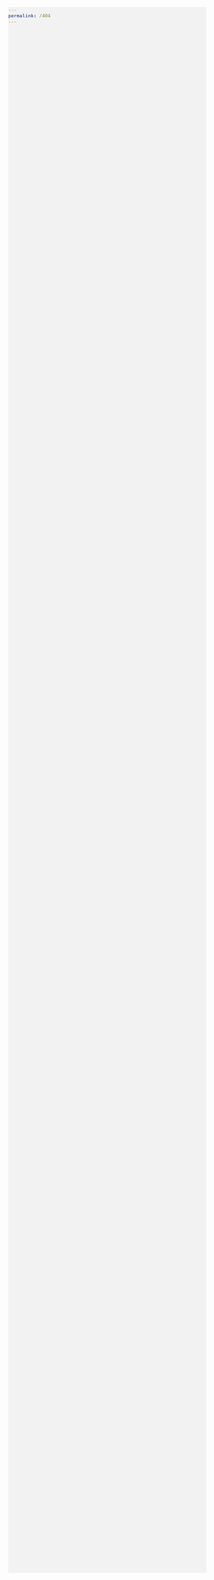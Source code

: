 ```yaml
---
permalink: /404
---
```

<!DOCTYPE html>
<html lang="en">
    <head>
        <meta charset="UTF-8">
        <meta http-equiv="X-UA-Compatible" content="IE=edge">
        <meta name="viewport" content="width=device-width, initial-scale=1.0">
        <title>404 - Page not found</title>
        <style>
            :root {
                --strokes: #59513C;
                --bgcolor: #f2f2f2;
                --notfound: #A7444B;
            }

            html {
                margin: 0;
                padding: 0;
            }
            
            body {
                margin: 0;
                padding: 0;
                background-color: var(--bgcolor);
            }

            .container{
                min-height: 100vh;
                display: -ms-flexbox;
                display: -webkit-flex;
                display: flex;
                -webkit-flex-direction: row;
                -ms-flex-direction: row;
                flex-direction: row;
                -webkit-flex-wrap: nowrap;
                -ms-flex-wrap: nowrap;
                flex-wrap: nowrap;
                -webkit-justify-content: center;
                -ms-flex-pack: center;
                justify-content: center;
                -webkit-align-content: center;
                -ms-flex-line-pack: center;
                align-content: center;
                -webkit-align-items: center;
                -ms-flex-align: center;
                align-items: center;
            }
            .page404 {
                width: 400px;
                height: auto;
            }
            #tree{
                stroke: var(--strokes);
            }
            #wood-stump{
                stroke: var(--strokes);
                -webkit-animation: wood-stump 3s infinite ease-in-out;
                -moz-animation: wood-stump 3s infinite ease-in-out;
                -o-animation: wood-stump 3s infinite ease-in-out;
                animation: wood-stump 3s infinite ease-in-out;
            }
            @-webkit-keyframes wood-stump{
                0% {
                    -webkit-transform: translate(100px) 
                }
                50% {
                    -webkit-transform: translate(50px);
                }
                100% {
                    -webkit-transform: translate(100px);
                }
            }
            @-moz-keyframes wood-stump{
                0% {
                    -moz-transform: translate(100px);
                }
                50% {
                    -moz-transform: translate(50px);
                }
                100% {
                    -moz-transform: translate(100px);
                }
            }
            @-o-keyframes wood-stump{
                0% {
                    -o-transform: translate(100px);
                }
                50% {
                    -o-transform: translate(50px);
                }
                100% {
                    -o-transform: translate(100px);
                }
            }
            @keyframes wood-stump{
                0% {
                    -webkit-transform: translate(100px);
                    -moz-transform: translate(100px);
                    -ms-transform: translate(100px);
                    transform: translate(100px);
                }
                50% {
                    -webkit-transform: translate(0px);
                    -moz-transform: translate(0px);
                    -ms-transform: translate(0px);
                    transform: translate(0px);
                }
                100% {
                    -webkit-transform: translate(100px);
                    -moz-transform: translate(100px);
                    -ms-transform: translate(100px);
                    transform: translate(100px);
                }
            }
            #leaf{
                stroke: var(--strokes);
                -webkit-animation: leaf 7s infinite ease-in-out;
                -moz-animation: leaf 7s infinite ease-in-out;
                -o-animation: leaf 7s infinite ease-in-out;
                animation: leaf 7s infinite ease-in-out;
            }
            @-webkit-keyframes leaf{
                0% {
                    -webkit-transform: translate(0, 70px) 
                }
                50% {
                    -webkit-transform: translate(0, 50px);
                }
                100% {
                    -webkit-transform: translate(0, 70px);
                }
            }
            @-moz-keyframes leaf{
                0% {
                    -moz-transform: translate(0, 70px);
                }
                50% {
                    -moz-transform: translate(0, 50px);
                }
                100% {
                    -moz-transform: translate(0, 70px);
                }
            }
            @-o-keyframes leaf{
                0% {
                    -o-transform: translate(0, 70px);
                }
                50% {
                    -o-transform: translate(0, 50px);
                }
                100% {
                    -o-transform: translate(0, 70px);
                }
            }
            @keyframes leaf{
                0% {
                    -webkit-transform: translate(0, 70px);
                    -moz-transform: translate(0, 70px);
                    -ms-transform: translate(0, 70px);
                    transform: translate(0, 70px);
                }
                50% {
                    -webkit-transform: translate(0px);
                    -moz-transform: translate(0px);
                    -ms-transform: translate(0px);
                    transform: translate(0px);
                }
                100% {
                    -webkit-transform: translate(0, 70px);
                    -moz-transform: translate(0, 70px);
                    -ms-transform: translate(0, 70px);
                    transform: translate(0, 70px);
                }
            }
            #border{
                stroke: var(--strokes);
            }
            #Page{
                fill: var(--strokes);
            }
            #notFound{
                fill: var(--notfound);
            }

            @media screen and (max-width: 1151px) {
                body {
                    transform: scale(0.8);
                }
            }
            
        </style>
        <script>
            const hours = new Date().getHours()
            const isDayTime = hours > 8 && hours < 18;
            
            if(isDayTime === false){
                var r = document.querySelector(':root');
                r.style.setProperty('--strokes', '#ececec');
                r.style.setProperty('--bgcolor', '#363636');
                r.style.setProperty('--notfound', '#f75c66');
            }

            window.mobileCheck = function() {
                let check = false;
                (function(a){if(/(android|bb\d+|meego).+mobile|avantgo|bada\/|blackberry|blazer|compal|elaine|fennec|hiptop|iemobile|ip(hone|od)|iris|kindle|lge |maemo|midp|mmp|mobile.+firefox|netfront|opera m(ob|in)i|palm( os)?|phone|p(ixi|re)\/|plucker|pocket|psp|series(4|6)0|symbian|treo|up\.(browser|link)|vodafone|wap|windows ce|xda|xiino/i.test(a)||/1207|6310|6590|3gso|4thp|50[1-6]i|770s|802s|a wa|abac|ac(er|oo|s\-)|ai(ko|rn)|al(av|ca|co)|amoi|an(ex|ny|yw)|aptu|ar(ch|go)|as(te|us)|attw|au(di|\-m|r |s )|avan|be(ck|ll|nq)|bi(lb|rd)|bl(ac|az)|br(e|v)w|bumb|bw\-(n|u)|c55\/|capi|ccwa|cdm\-|cell|chtm|cldc|cmd\-|co(mp|nd)|craw|da(it|ll|ng)|dbte|dc\-s|devi|dica|dmob|do(c|p)o|ds(12|\-d)|el(49|ai)|em(l2|ul)|er(ic|k0)|esl8|ez([4-7]0|os|wa|ze)|fetc|fly(\-|_)|g1 u|g560|gene|gf\-5|g\-mo|go(\.w|od)|gr(ad|un)|haie|hcit|hd\-(m|p|t)|hei\-|hi(pt|ta)|hp( i|ip)|hs\-c|ht(c(\-| |_|a|g|p|s|t)|tp)|hu(aw|tc)|i\-(20|go|ma)|i230|iac( |\-|\/)|ibro|idea|ig01|ikom|im1k|inno|ipaq|iris|ja(t|v)a|jbro|jemu|jigs|kddi|keji|kgt( |\/)|klon|kpt |kwc\-|kyo(c|k)|le(no|xi)|lg( g|\/(k|l|u)|50|54|\-[a-w])|libw|lynx|m1\-w|m3ga|m50\/|ma(te|ui|xo)|mc(01|21|ca)|m\-cr|me(rc|ri)|mi(o8|oa|ts)|mmef|mo(01|02|bi|de|do|t(\-| |o|v)|zz)|mt(50|p1|v )|mwbp|mywa|n10[0-2]|n20[2-3]|n30(0|2)|n50(0|2|5)|n7(0(0|1)|10)|ne((c|m)\-|on|tf|wf|wg|wt)|nok(6|i)|nzph|o2im|op(ti|wv)|oran|owg1|p800|pan(a|d|t)|pdxg|pg(13|\-([1-8]|c))|phil|pire|pl(ay|uc)|pn\-2|po(ck|rt|se)|prox|psio|pt\-g|qa\-a|qc(07|12|21|32|60|\-[2-7]|i\-)|qtek|r380|r600|raks|rim9|ro(ve|zo)|s55\/|sa(ge|ma|mm|ms|ny|va)|sc(01|h\-|oo|p\-)|sdk\/|se(c(\-|0|1)|47|mc|nd|ri)|sgh\-|shar|sie(\-|m)|sk\-0|sl(45|id)|sm(al|ar|b3|it|t5)|so(ft|ny)|sp(01|h\-|v\-|v )|sy(01|mb)|t2(18|50)|t6(00|10|18)|ta(gt|lk)|tcl\-|tdg\-|tel(i|m)|tim\-|t\-mo|to(pl|sh)|ts(70|m\-|m3|m5)|tx\-9|up(\.b|g1|si)|utst|v400|v750|veri|vi(rg|te)|vk(40|5[0-3]|\-v)|vm40|voda|vulc|vx(52|53|60|61|70|80|81|83|85|98)|w3c(\-| )|webc|whit|wi(g |nc|nw)|wmlb|wonu|x700|yas\-|your|zeto|zte\-/i.test(a.substr(0,4))) check = true;})(navigator.userAgent||navigator.vendor||window.opera);
                return check;
            };

            if(window.mobileCheck) {
                console.log("Mobile");
            }
        </script>
    </head>
    <body>
        <div class="container" id="container-box">
            <?xml version="1.0" encoding="UTF-8"?>
            <svg class="page404" viewBox="0 0 5059 4833" version="1.1" xmlns="http://www.w3.org/2000/svg" xmlns:xlink="http://www.w3.org/1999/xlink">
                <g id="Page-1" stroke="none" stroke-width="1" fill="none" fill-rule="evenodd">
                    <g id="404" transform="translate(20.000000, 20.000000)">
                        <path d="M2534,4063 C2534,4465.61629 2209.36983,4792 1808.91667,4792 L1291,4792 M3984,4063 C3984,4465.61629 4308.369,4792 4708.5,4792 L5019,4792 M293,625 L293,677.0625 C293,1108.34825 640.739556,1458 1069.66667,1458 L1225,1458 M1083,937 C1083,1454.43222 1500.39286,1874 2015.14286,1874 L2533,1874 M5019,1042 C5019,1502.2325 4648.056,1875 4191,1875 L3984,1875 M2534,4063 L2534,1042 M3984,4063 L3984,1042 M2845,677 C2845,907.184 3030.472,1094 3259,1094 C3487.735,1094 3673,907.184 3673,677 M2845,625 C2845,855.184 2659.556,1042 2430.6,1042 L2327,1042 M3673,625 C3673,855.184 3858.6512,1042 4087.4,1042 L4191,1042" id="tree" stroke="#000000" stroke-width="40" stroke-linecap="round" stroke-linejoin="round"></path>
                        <path d="M1083,0 L1083,312" id="leaf" stroke="#000000" stroke-width="40" stroke-linecap="round" stroke-linejoin="round"></path>
                        <path d="M1912,521 L1912,833" id="leaf" stroke="#000000" stroke-width="40" stroke-linecap="round" stroke-linejoin="round"></path>
                        <path d="M3155,0 L3155,312" id="leaf" stroke="#000000" stroke-width="40" stroke-linecap="round" stroke-linejoin="round"></path>
                        <path d="M4605,104 L4605,416" id="leaf" stroke="#000000" stroke-width="40" stroke-linecap="round" stroke-linejoin="round"></path>
                        <path d="M2860,2144 L3676,2144 L3676,3116 L2860,3116 L2860,2144 Z M2937,2221 L2937,2726 L3598,2726 L3598,2221 L2937,2221 Z" id="border" stroke="#000000" stroke-width="30" stroke-linejoin="round"></path>
                        <path d="M3066,2513.52727 L3066,2395 L3101.68605,2395 C3108.17445,2395 3114.12207,2395.60227 3119.52907,2396.80682 C3124.93607,2398.01137 3129.562,2399.96874 3133.40698,2402.67898 C3137.25196,2405.38922 3140.22576,2408.9727 3142.32849,2413.42955 C3144.43121,2417.88639 3145.48256,2423.36701 3145.48256,2429.87159 C3145.48256,2436.13526 3144.43121,2441.55566 3142.32849,2446.13295 C3140.22576,2450.71025 3137.22192,2454.50453 3133.31686,2457.51591 C3129.4118,2460.52729 3124.78588,2462.78579 3119.43895,2464.29148 C3114.09203,2465.79717 3108.17445,2466.55 3101.68605,2466.55 L3080.9593,2466.55 L3080.9593,2513.52727 L3066,2513.52727 Z M3080.9593,2454.26364 L3099.88372,2454.26364 C3110.33726,2454.26364 3118.02711,2452.30627 3122.95349,2448.39148 C3127.87987,2444.47668 3130.34302,2438.30345 3130.34302,2429.87159 C3130.34302,2421.31928 3127.81979,2415.38695 3122.77326,2412.07443 C3117.72672,2408.76192 3110.09695,2407.10568 3099.88372,2407.10568 L3080.9593,2407.10568 L3080.9593,2454.26364 Z M3200.09302,2515.69545 C3196.00773,2515.69545 3192.16281,2515.1233 3188.55814,2513.97898 C3184.95347,2512.83465 3181.79943,2511.20853 3179.09593,2509.10057 C3176.39243,2506.9926 3174.2597,2504.40286 3172.69767,2501.33125 C3171.13565,2498.25964 3170.35465,2494.73638 3170.35465,2490.76136 C3170.35465,2485.8227 3171.52615,2481.5165 3173.86919,2477.84261 C3176.21222,2474.16873 3179.93699,2471.00683 3185.0436,2468.35682 C3190.15022,2465.7068 3196.72864,2463.53864 3204.77907,2461.85227 C3212.8295,2460.1659 3222.50188,2458.84091 3233.79651,2457.87727 C3233.67636,2454.86589 3233.19574,2452.03524 3232.35465,2449.38523 C3231.51356,2446.73521 3230.19187,2444.41649 3228.38953,2442.42898 C3226.5872,2440.44147 3224.21416,2438.84546 3221.27035,2437.64091 C3218.32654,2436.43636 3214.75196,2435.83409 3210.54651,2435.83409 C3204.77904,2435.83409 3199.25196,2436.94828 3193.96512,2439.1767 C3188.67827,2441.40512 3183.99227,2443.78408 3179.90698,2446.31364 L3174.13953,2436.19545 C3176.30234,2434.74999 3178.85561,2433.27444 3181.79942,2431.76875 C3184.74323,2430.26306 3187.86723,2428.90796 3191.17151,2427.70341 C3194.47579,2426.49886 3197.99029,2425.50512 3201.71512,2424.72216 C3205.43994,2423.9392 3209.22479,2423.54773 3213.06977,2423.54773 C3225.08533,2423.54773 3234.00675,2426.83008 3239.8343,2433.39489 C3245.66185,2439.95969 3248.57558,2448.72267 3248.57558,2459.68409 L3248.57558,2513.52727 L3236.5,2513.52727 L3235.23837,2501.60227 L3234.69767,2501.60227 C3229.77129,2505.45684 3224.33433,2508.7693 3218.38663,2511.53977 C3212.43892,2514.31024 3206.34112,2515.69545 3200.09302,2515.69545 Z M3204.05814,2503.77045 C3209.10468,2503.77045 3214.06102,2502.65626 3218.92733,2500.42784 C3223.79363,2498.19942 3228.74997,2494.97729 3233.79651,2490.76136 L3233.79651,2467.63409 C3224.42437,2468.35682 3216.58433,2469.38068 3210.27616,2470.70568 C3203.96799,2472.03069 3198.92153,2473.6267 3195.13663,2475.49375 C3191.35173,2477.3608 3188.6783,2479.46874 3187.11628,2481.81761 C3185.55426,2484.16649 3184.77326,2486.78635 3184.77326,2489.67727 C3184.77326,2492.20683 3185.31395,2494.34488 3186.39535,2496.09148 C3187.47675,2497.83808 3188.88856,2499.28352 3190.63081,2500.42784 C3192.37307,2501.57216 3194.41569,2502.41534 3196.75872,2502.95739 C3199.10176,2503.49943 3201.53487,2503.77045 3204.05814,2503.77045 Z M3317.24419,2554 C3304.38753,2554 3294.4448,2551.89207 3287.4157,2547.67614 C3280.38659,2543.46021 3276.87209,2537.43754 3276.87209,2529.60795 C3276.87209,2526.11476 3278.10367,2522.68184 3280.56686,2519.30909 C3283.03005,2515.93635 3286.60463,2512.86479 3291.2907,2510.09432 L3291.2907,2509.37159 C3288.88758,2508.04658 3286.78489,2506.23978 3284.98256,2503.95114 C3283.18022,2501.66249 3282.27907,2498.65116 3282.27907,2494.91705 C3282.27907,2492.14658 3283.18022,2489.28581 3284.98256,2486.33466 C3286.78489,2483.38351 3289.3682,2480.76365 3292.73256,2478.475 L3292.73256,2477.75227 C3289.72867,2475.46362 3287.1754,2472.42218 3285.07267,2468.62784 C3282.96995,2464.8335 3281.9186,2460.28639 3281.9186,2454.98636 C3281.9186,2450.16816 3282.8498,2445.83184 3284.71221,2441.97727 C3286.57462,2438.12271 3289.06781,2434.84035 3292.19186,2432.13011 C3295.31591,2429.41987 3298.95056,2427.31194 3303.09593,2425.80625 C3307.2413,2424.30056 3311.65695,2423.54773 3316.34302,2423.54773 C3321.14925,2423.54773 3325.47479,2424.27045 3329.31977,2425.71591 L3365.54651,2425.71591 L3365.54651,2437.82159 L3342.83721,2437.82159 C3344.87986,2439.86933 3346.62209,2442.45908 3348.06395,2445.59091 C3349.50582,2448.72274 3350.22674,2452.03521 3350.22674,2455.52841 C3350.22674,2460.22616 3349.35563,2464.44203 3347.61337,2468.17614 C3345.87112,2471.91025 3343.46804,2475.07215 3340.40407,2477.66193 C3337.3401,2480.25172 3333.73549,2482.2392 3329.59012,2483.62443 C3325.44475,2485.00967 3321.02909,2485.70227 3316.34302,2485.70227 C3314.06007,2485.70227 3311.62695,2485.43125 3309.0436,2484.8892 C3306.46026,2484.34716 3303.96707,2483.5341 3301.56395,2482.45 C3296.99804,2485.34092 3294.71512,2488.71362 3294.71512,2492.56818 C3294.71512,2496.06138 3296.30715,2498.62101 3299.49128,2500.24716 C3302.6754,2501.8733 3307.15113,2502.68636 3312.9186,2502.68636 L3332.56395,2502.68636 C3343.85858,2502.68636 3352.23931,2504.25226 3357.7064,2507.38409 C3363.17348,2510.51592 3365.90698,2515.81587 3365.90698,2523.28409 C3365.90698,2527.37957 3364.76552,2531.2943 3362.48256,2535.02841 C3360.1996,2538.76252 3356.95545,2542.01476 3352.75,2544.78523 C3348.54455,2547.5557 3343.43801,2549.78408 3337.43023,2551.47045 C3331.42245,2553.15683 3324.69384,2554 3317.24419,2554 Z M3316.34302,2475.76477 C3321.99034,2475.76477 3326.76645,2473.89775 3330.67151,2470.16364 C3334.57657,2466.42953 3336.52907,2461.37049 3336.52907,2454.98636 C3336.52907,2451.97498 3335.98838,2449.20456 3334.90698,2446.675 C3333.82558,2444.14544 3332.38373,2441.97728 3330.5814,2440.17045 C3328.77906,2438.36363 3326.64633,2436.9483 3324.18314,2435.92443 C3321.71995,2434.90056 3319.1066,2434.38864 3316.34302,2434.38864 C3313.57944,2434.38864 3310.9661,2434.90056 3308.50291,2435.92443 C3306.03972,2436.9483 3303.90699,2438.36363 3302.10465,2440.17045 C3300.30232,2441.97728 3298.86047,2444.14544 3297.77907,2446.675 C3296.69767,2449.20456 3296.15698,2451.97498 3296.15698,2454.98636 C3296.15698,2461.37049 3298.13952,2466.42953 3302.10465,2470.16364 C3306.06979,2473.89775 3310.81586,2475.76477 3316.34302,2475.76477 Z M3318.32558,2543.15909 C3323.37212,2543.15909 3327.93796,2542.67728 3332.02326,2541.71364 C3336.10855,2540.75 3339.59301,2539.45512 3342.47674,2537.82898 C3345.36048,2536.20283 3347.55329,2534.33581 3349.05523,2532.22784 C3350.55718,2530.11988 3351.30814,2527.9216 3351.30814,2525.63295 C3351.30814,2521.41702 3349.65602,2518.58637 3346.35174,2517.14091 C3343.04746,2515.69545 3338.03104,2514.97273 3331.30233,2514.97273 L3314.18023,2514.97273 C3311.65696,2514.97273 3309.28393,2514.88239 3307.06105,2514.7017 C3304.83817,2514.52102 3302.76551,2514.12955 3300.84302,2513.52727 C3296.63758,2515.81592 3293.72385,2518.19487 3292.10174,2520.6642 C3290.47964,2523.13354 3289.6686,2525.63294 3289.6686,2528.1625 C3289.6686,2532.7398 3292.10172,2536.38351 3296.96802,2539.09375 C3301.83433,2541.80399 3308.95344,2543.15909 3318.32558,2543.15909 Z M3431.51163,2515.69545 C3424.90307,2515.69545 3418.74518,2514.6716 3413.03779,2512.62386 C3407.3304,2510.57613 3402.34401,2507.56479 3398.07849,2503.58977 C3393.81296,2499.61475 3390.44866,2494.76651 3387.98547,2489.04489 C3385.52227,2483.32327 3384.2907,2476.78867 3384.2907,2469.44091 C3384.2907,2462.33406 3385.52227,2455.95003 3387.98547,2450.28864 C3390.44866,2444.62724 3393.75289,2439.80911 3397.89826,2435.83409 C3402.04363,2431.85907 3406.7897,2428.81762 3412.13663,2426.70966 C3417.48355,2424.60169 3423.10075,2423.54773 3428.98837,2423.54773 C3435.23647,2423.54773 3440.85366,2424.54147 3445.84012,2426.52898 C3450.82658,2428.51649 3455.03196,2431.31703 3458.4564,2434.93068 C3461.88083,2438.54434 3464.49418,2442.88066 3466.29651,2447.93977 C3468.09885,2452.99889 3469,2458.59997 3469,2464.74318 C3469,2466.42955 3468.93992,2468.05567 3468.81977,2469.62159 C3468.69961,2471.18751 3468.51938,2472.57272 3468.27907,2473.77727 L3399.25,2473.77727 C3400.21125,2483.77505 3403.8459,2491.27327 3410.15407,2496.27216 C3416.46224,2501.27105 3424.18212,2503.77045 3433.31395,2503.77045 C3438.6008,2503.77045 3443.37692,2503.01762 3447.64244,2501.51193 C3451.90797,2500.00624 3456.02324,2497.98865 3459.98837,2495.45909 L3465.39535,2505.21591 C3461.06975,2508.10683 3456.1134,2510.57613 3450.52616,2512.62386 C3444.93893,2514.6716 3438.60081,2515.69545 3431.51163,2515.69545 Z M3429.34884,2435.29205 C3425.74417,2435.29205 3422.28975,2435.89431 3418.98547,2437.09886 C3415.68119,2438.30342 3412.70738,2440.01988 3410.06395,2442.2483 C3407.42053,2444.47672 3405.19768,2447.27726 3403.39535,2450.65 C3401.59301,2454.02274 3400.3314,2457.87725 3399.61047,2462.21364 L3455.48256,2462.21364 C3454.88178,2453.1795 3452.26843,2446.43411 3447.64244,2441.97727 C3443.01645,2437.52043 3436.91864,2435.29205 3429.34884,2435.29205 Z" id="Page" fill="#000000"></path>
                        <path d="M3396,3002.17284 L3396,2970.55556 L3474.29582,2803 L3511.75563,2803 L3432.49518,2970.55556 L3493.7492,2970.55556 L3493.7492,2903.30864 L3527.35048,2903.30864 L3527.35048,2970.55556 L3546,2970.55556 L3546,3002.17284 L3527.35048,3002.17284 L3527.35048,3037 L3493.7492,3037 L3493.7492,3002.17284 L3396,3002.17284 Z M3202,2971.55061 L3202,2868.2888 C3202.21443,2846.66206 3209.12972,2830.014 3222.74607,2818.34413 C3235.5047,2806.78132 3250.72905,2801 3268.41959,2801 C3286.6462,2801 3302.13859,2806.78132 3314.89722,2818.34413 C3327.87028,2830.014 3334.57114,2846.66206 3335,2868.2888 L3335,2971.55061 C3334.57114,2993.07028 3327.87028,3009.66481 3314.89722,3021.33468 C3302.13859,3032.89749 3286.6462,3038.78587 3268.41959,3039 C3250.72905,3038.78587 3235.5047,3032.89749 3222.74607,3021.33468 C3209.12972,3009.66481 3202.21443,2993.07028 3202,2971.55061 Z M3301.38815,2969.62348 C3300.74486,2993.28442 3289.75545,3005.22177 3268.41959,3005.4359 C3246.97652,3005.22177 3236.04071,2993.28442 3235.61185,2969.62348 L3235.61185,2870.37652 C3236.04071,2846.92971 3246.97652,2834.99235 3268.41959,2834.5641 C3289.75545,2834.99235 3300.74486,2846.92971 3301.38815,2870.37652 L3301.38815,2969.62348 Z M2990,3002.17284 L2990,2970.55556 L3068.29582,2803 L3105.75563,2803 L3026.49518,2970.55556 L3087.7492,2970.55556 L3087.7492,2903.30864 L3121.35048,2903.30864 L3121.35048,2970.55556 L3140,2970.55556 L3140,3002.17284 L3121.35048,3002.17284 L3121.35048,3037 L3087.7492,3037 L3087.7492,3002.17284 L2990,3002.17284 Z" id="notFound" fill="#000000"></path>
                        <path d="M582.4375,4792.43333 C903.798189,4792.43333 1164.3125,4531.89291 1164.3125,4210.5 C1164.3125,3889.10709 903.798189,3628.56667 582.4375,3628.56667 C261.076811,3628.56667 0.5625,3889.10709 0.5625,4210.5 C0.5625,4531.89291 261.076811,4792.43333 582.4375,4792.43333 Z M582.4375,4418.33333 C467.641875,4418.33333 374.625,4325.30713 374.625,4210.5 C374.625,4095.69287 467.641875,4002.66667 582.4375,4002.66667 C629.070625,4002.66667 672.129375,4018.04633 706.7925,4043.9008 M582.4375,3628.56667 L1330.5625,3628.56667 C1651.92375,3628.56667 1912.4375,3889.10653 1912.4375,4210.5 C1912.4375,4531.89347 1651.92375,4792.43333 1330.5625,4792.43333 L582.4375,4792.43333 M249.77125,4459.73373 C325.58125,4560.74073 446.361875,4626.16667 582.4375,4626.16667 C812.02875,4626.16667 998.0625,4440.11427 998.0625,4210.5 C998.0625,3980.88573 812.02875,3794.83333 582.4375,3794.83333 M1108.28625,4459.9 L1413.6875,4459.9 M1372.125,4210.5 L1496.8125,4210.5 M1704.625,4127.36667 L1906.53562,4127.36667 M1856.41125,3961.1 L1496.8125,3961.1 M582.4375,4168.93333 L582.4375,4252.06667" id="wood-stump" stroke="#000000" stroke-width="40" stroke-linecap="round" stroke-linejoin="round"></path>
                    </g>
                </g>
            </svg>
        </div>
    </body>
</html>
